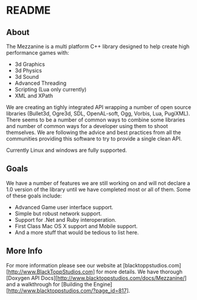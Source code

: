 # README #

## About ##
The Mezzanine is a multi platform C++ library designed to help create high performance games with:

* 3d Graphics
* 3d Physics
* 3d Sound
* Advanced Threading
* Scripting (Lua only currently)
* XML and XPath

We are creating an tighly integrated API wrapping a number of open source libraries (Bullet3d, Ogre3d, SDL, OpenAL-soft, Ogg, Vorbis, Lua, PugiXML). There seems to be a number of common ways to combine some libraries and number of common ways for a developer using them to shoot themselves. We are following the advice and best practices from all the communities providing this software to try to provide a single clean API.

Currently Linux and windows are fully supported.

## Goals ##
We have a number of features we are still working on and will not declare a 1.0 version of the library until we have completed most or all of them. Some of these goals include:

* Advanced Game user interface support.
* Simple but robust network support.
* Support for .Net and Ruby interoperation.
* First Class Mac OS X support and Mobile support.
* And a more stuff that would be tedious to list here.

## More Info ##
For more information please see our website at [blacktoppstudios.com][http://www.BlackToppStudios.com] for more details. We have thorough [Doxygen API Docs][http://www.blacktoppstudios.com/docs/Mezzanine/] and a walkthrough for [Building the Engine][http://www.blacktoppstudios.com/?page_id=817].


